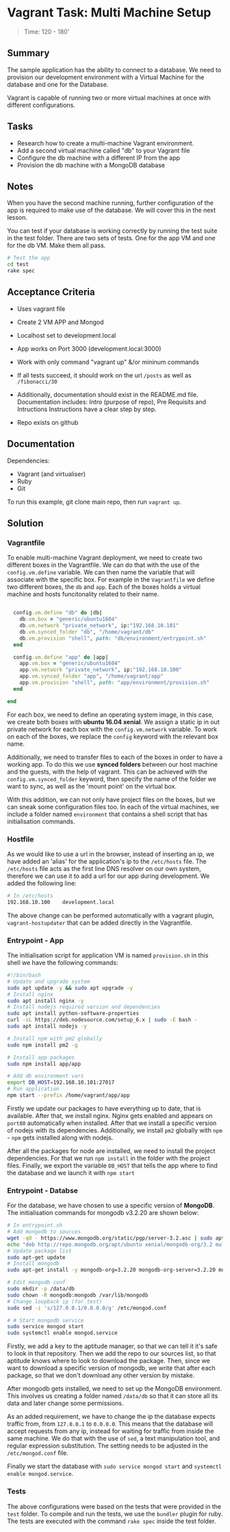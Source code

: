 # Vagrant Task: Multi Machine Setup
> Time: 120 - 180'

## Summary
The sample application has the ability to connect to a database. 
We need to provision our development environment with a Virtual Machine for the database and one for the Database.

Vagrant is capable of running two or more virtual machines at once with different configurations.

## Tasks
- Research how to create a multi-machine Vagrant environment.
- Add a second virtual machine called "db" to your Vagrant file
- Configure the db machine with a different IP from the app
- Provision the db machine with a MongoDB database

## Notes
When you have the second machine running, further configuration of the app is required to make use of the database. 
We will cover this in the next lesson.

You can test if your database is working correctly by running the test suite in the test folder. 
There are two sets of tests. One for the app VM and one for the db VM. Make them all pass.

```bash
# Test the app
cd test
rake spec
```
## Acceptance Criteria
- Uses vagrant file
- Create 2 VM APP and Mongod
- Localhost set to development.local
- App works on Port 3000 (development.local:3000)
- Work with only command "vagrant up" &/or mininum commands

- If all tests succeed, it should work on the url `/posts` as well as `/fibonacci/30` 
- Additionally, documentation should exist in the README.md file.
  Documentation includes: Intro (purpose of repo), Pre Requisits and Intructions
  Instructions have a clear step by step. 
- Repo exists on github


## Documentation
Dependencies:
- Vagrant (and virtualiser)
- Ruby
- Git

To run this example, git clone main repo, then run `vagrant up`. 

## Solution

### Vagrantfile
To enable multi-machine Vagrant deployment, we need to create two different boxes in the Vagrantfile.
We can do that with the use of the `config.vm.define` variable. We can then name the variable that will associate with the specific box.
For example in the `Vagrantfile` we define two different boxes, the `db` and `app`. Each of the boxes holds a virtual machine and hosts funcitonality related to their name.
```ruby

  config.vm.define "db" do |db|
    db.vm.box = "generic/ubuntu1604"
    db.vm.network "private_network", ip:"192.168.10.101"
    db.vm.synced_folder "db", "/home/vagrant/db"
    db.vm.provision "shell", path: "db/environment/entrypoint.sh"
  end

  config.vm.define "app" do |app|
    app.vm.box = "generic/ubuntu1604"
    app.vm.network "private_network", ip:"192.168.10.100"
    app.vm.synced_folder "app", "/home/vagrant/app"
    app.vm.provision "shell", path: "app/environment/provision.sh"
  end

end
```

For each box, we need to define an operating system image, in this case, we create both boxes with **ubuntu 16.04 xenial**.
We assign a static ip in out private network for each box with the `config.vm.network` variable. To work on each of the boxes, we replace the `config` keyword with the relevant box name.

Additionally, we need to transfer files to each of the boxes in order to have a working app. To do this we use **synced folders** between our host machine and the guests, with the help of vagrant. 
This can be achieved with the `config.vm.synced_folder` keyword, then specify the name of the folder we want to sync, as well as the 'mount point' on the virtual box.

With this addition, we can not only have project files on the boxes, but we can sneak some configuration files too. In each of the virtual machines, we include a folder named `environment` that contains a shell script that has initialisation commands.

### Hostfile
As we would like to use a url in the browser, instead of inserting an ip, we have added an 'alias' for the application's ip to the `/etc/hosts` file.
The `/etc/hosts`  file acts as the first line DNS resolver on our own system, therefore we can use it to add a url for our app during development. 
We added the following line:
```bash
# In /etc/hosts
192.168.10.100    development.local
```
The above change can be performed automatically with a vagrant plugin, `vagrant-hostupdater` that can be added directly in the Vagrantfile.

### Entrypoint - App

The initialisation script for application VM is named `provision.sh` in this shell we have the following commands:
```bash
#!/bin/bash
# Update and upgrade system
sudo apt update -y && sudo apt upgrade -y
# Install nginx
sudo apt install nginx -y
# Install nodejs required version and dependencies
sudo apt install python-software-properties
curl -sL https://deb.nodesource.com/setup_6.x | sudo -E bash -
sudo apt install nodejs -y

# Install npm with pm2 globally
sudo npm install pm2 -g

# Install app packages
sudo npm install app/app

# Add db environment vars
export DB_HOST=192.168.10.101:27017
# Run application
npm start --prefix /home/vagrant/app/app
```
Firstly we update our packages to have everything up to date, that is available. After that, we install nginx.
Nginx gets enabled and appears on `port80` automatically when installed.
After that we install a specific version of nodejs with its dependencies. Additionally, we install `pm2` globally with `npm` - `npm` gets installed along with nodejs.

After all the packages for node are installed, we need to install the project dependencies. For that we run `npm install` in the folder with the project files.
Finally, we export the variable `DB_HOST` that tells the app where to find the database and we launch it with `npm start`

### Entrypoint - Databse
For the database, we have chosen to use a specific version of **MongoDB**. The initialisation commands for mongodb v3.2.20 are shown below:
```bash
# In entrypoint.sh
# Add mongodb to sources
wget -qO - https://www.mongodb.org/static/pgp/server-3.2.asc | sudo apt-key add -
echo "deb http://repo.mongodb.org/apt/ubuntu xenial/mongodb-org/3.2 multiverse" | sudo tee /etc/apt/sources.list.d/mongodb-org-3.2.list
# Update package list
sudo apt-get update
# Install mongodb
sudo apt-get install -y mongodb-org=3.2.20 mongodb-org-server=3.2.20 mongodb-org-shell=3.2.20 mongodb-org-mongos=3.2.20 mongodb-org-tools=3.2.20

# Edit mongodb conf
sudo mkdir -p /data/db
sudo chown -R mongodb:mongodb /var/lib/mongodb
# Change loopback ip (for test)
sudo sed -i 's/127.0.0.1/0.0.0.0/g' /etc/mongod.conf

# # Start mongodb service
sudo service mongod start
sudo systemctl enable mongod.service
```
Firstly, we add a key to the aptitude manager, so that we can tell it it's safe to look in that repository.
Then we add the repo to our sources list, so that aptitude knows where to look to download the package.
Then, since we want to download a specific version of mongodb, we write that after each package, so that we don't download any other version by mistake.

After mongodb gets installed, we need to set up the MongoDB environment.
This involves us creating a folder named `/data/db` so that it can store all its data and later change some permissions.

As an added requirement, we have to change the ip the database expects traffic from, from `127.0.0.1` to `0.0.0.0`.
This means that the database will accept requests from any ip, instead for waiting for traffic from inside the same machine.
We do that with the use of `sed`, a text manipulation tool, and regular expression substitution. The setting needs to be adjusted in the `/etc/mongod.conf` file.

Finally we start the database with `sudo service mongod start` and `systemctl enable mongod.service`.


### Tests
The above configurations were based on the tests that were provided in the `test` folder. To compile and run the tests, we use the `bundler` plugin for ruby.
The tests are executed with the command `rake spec` inside the test folder.

